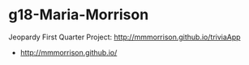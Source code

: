 # g18-Maria-Morrison
Jeopardy First Quarter Project: http://mmmorrison.github.io/triviaApp
- http://mmmorrison.github.io/

